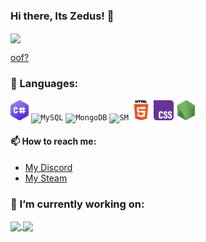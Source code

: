 <!-- <img src="https://cdn.dribbble.com/users/20368/screenshots/3953268/api_anim.gif" min-width="400px" max-width="400px" width="400px" align="right" alt="Image"> -->

### Hi there, Its Zedus! 👋

<!--
**yaliB/yaliB** is a ✨ _special_ ✨ repository because its `README.md` (this file) appears on your GitHub profile.

Here are some ideas to get you started:

- 🔭 I’m currently working on ...
- 🌱 I’m currently learning ...
- 👯 I’m looking to collaborate on ...
- 🤔 I’m looking for help with ...
- 💬 Ask me about ...
- 📫 How to reach me: ...
- 😄 Pronouns: ...
- ⚡ Fun fact: ... ⭐
-->
<p align="left"> 
  <a href="https://github.com/yaliB">
  <img align="center" src="https://github-readme-stats.vercel.app/api?username=yaliB&show_icons=true&hide=issues,contribs&count_private=true" />
</a>

<!-- 
![Yali's GitHub stats](https://github-readme-stats.vercel.app/api?username=yaliB&show_icons=true)
#options:
&hide=stars,commits,prs,issues,contribs 
&hide_rank - (boolean) hides the rank and automatically resizes the card width
&show_icons - (boolean)
&include_all_commits - Count total commits instead of just the current year commits (boolean)
&count_private - Count private commits (boolean)
&line_height - Sets the line-height between text (number)
&custom_title - Sets a custom title for the card
-->

<!--
![Top Langs](https://github-readme-stats.vercel.app/api/top-langs/?username=yaliB)
-->

[oof?](https://www.youtube.com/watch?v=JlmzUEQxOvA)
</p>

### 🚀 Languages:

<code><img height="32" src="https://raw.githubusercontent.com/gilbarbara/logos/c1a8f4dfd9334aeb28220dbad6175d47e6332823/logos/c-sharp.svg" alt="C#"/></code>
<code><img height="32" src="https://cdn.iconscout.com/icon/free/png-256/mysql-21-1174941.png" alt="MySQL"/></code>
<code><img height="32" src="https://cdn.iconscout.com/icon/free/png-256/mongodb-3-1175138.png" alt="MongoDB"/></code>
<code><img height="32" src="https://dreae.gallerycdn.vsassets.io/extensions/dreae/sourcepawn-vscode/0.1.4/1515276846898/Microsoft.VisualStudio.Services.Icons.Default" alt="SM"/></code>
<code><img height="32" src="https://raw.githubusercontent.com/github/explore/80688e429a7d4ef2fca1e82350fe8e3517d3494d/topics/html/html.png" alt="HTML5"/></code>
<code><img height="32" src="https://raw.githubusercontent.com/github/explore/80688e429a7d4ef2fca1e82350fe8e3517d3494d/topics/css/css.png" alt="CSS"/></code>
<code><img height="32" src="https://raw.githubusercontent.com/github/explore/80688e429a7d4ef2fca1e82350fe8e3517d3494d/topics/nodejs/nodejs.png" alt="Nodejs"/></code>
<br>


#### 📫 How to reach me:
- [My Discord](https://discord.com/users/193483116504023040)
- [My Steam](https://steamcommunity.com/id/ZedAGever/)

### 🔭 I’m currently working on:
<!-- ![Readme Card](https://github-readme-stats.vercel.app/api/pin/?username=yaliB&repo=corebot&show_owner=true) -->
<a href="https://github.com/yaliB/CoreBot">
  <img align="center" src="https://github-readme-stats.vercel.app/api/pin/?username=yaliB&repo=corebot&show_owner=true" />
</a>
<a href="https://github.com/yaliB/YourGame-Official-DiscordBot">
  <img align="center" src="https://github-readme-stats.vercel.app/api/pin/?username=yaliB&repo=YourGame-Official-DiscordBot&show_owner=true" />
</a>




